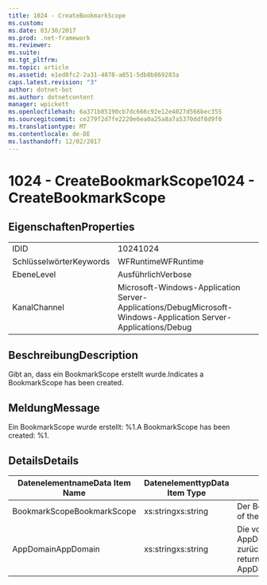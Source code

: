 ```yaml
---
title: 1024 - CreateBookmarkScope
ms.custom: 
ms.date: 03/30/2017
ms.prod: .net-framework
ms.reviewer: 
ms.suite: 
ms.tgt_pltfrm: 
ms.topic: article
ms.assetid: e1ed8fc2-2a31-4878-a851-5db8b869283a
caps.latest.revision: "3"
author: dotnet-bot
ms.author: dotnetcontent
manager: wpickett
ms.openlocfilehash: 6a371b85190cb7dc666c92e12e4027d566bec355
ms.sourcegitcommit: ce279f2d7fe2220e6ea0a25a8a7a5370ddf8d9f0
ms.translationtype: MT
ms.contentlocale: de-DE
ms.lasthandoff: 12/02/2017
---
```

# <a name="1024---createbookmarkscope"></a><span data-ttu-id="b2ba5-102">1024 - CreateBookmarkScope</span><span class="sxs-lookup"><span data-stu-id="b2ba5-102">1024 - CreateBookmarkScope</span></span>
## <a name="properties"></a><span data-ttu-id="b2ba5-103">Eigenschaften</span><span class="sxs-lookup"><span data-stu-id="b2ba5-103">Properties</span></span>  
  
|||  
|-|-|  
|<span data-ttu-id="b2ba5-104">ID</span><span class="sxs-lookup"><span data-stu-id="b2ba5-104">ID</span></span>|<span data-ttu-id="b2ba5-105">1024</span><span class="sxs-lookup"><span data-stu-id="b2ba5-105">1024</span></span>|  
|<span data-ttu-id="b2ba5-106">Schlüsselwörter</span><span class="sxs-lookup"><span data-stu-id="b2ba5-106">Keywords</span></span>|<span data-ttu-id="b2ba5-107">WFRuntime</span><span class="sxs-lookup"><span data-stu-id="b2ba5-107">WFRuntime</span></span>|  
|<span data-ttu-id="b2ba5-108">Ebene</span><span class="sxs-lookup"><span data-stu-id="b2ba5-108">Level</span></span>|<span data-ttu-id="b2ba5-109">Ausführlich</span><span class="sxs-lookup"><span data-stu-id="b2ba5-109">Verbose</span></span>|  
|<span data-ttu-id="b2ba5-110">Kanal</span><span class="sxs-lookup"><span data-stu-id="b2ba5-110">Channel</span></span>|<span data-ttu-id="b2ba5-111">Microsoft-Windows-Application Server-Applications/Debug</span><span class="sxs-lookup"><span data-stu-id="b2ba5-111">Microsoft-Windows-Application Server-Applications/Debug</span></span>|  
  
## <a name="description"></a><span data-ttu-id="b2ba5-112">Beschreibung</span><span class="sxs-lookup"><span data-stu-id="b2ba5-112">Description</span></span>  
 <span data-ttu-id="b2ba5-113">Gibt an, dass ein BookmarkScope erstellt wurde.</span><span class="sxs-lookup"><span data-stu-id="b2ba5-113">Indicates a BookmarkScope has been created.</span></span>  
  
## <a name="message"></a><span data-ttu-id="b2ba5-114">Meldung</span><span class="sxs-lookup"><span data-stu-id="b2ba5-114">Message</span></span>  
 <span data-ttu-id="b2ba5-115">Ein BookmarkScope wurde erstellt: %1.</span><span class="sxs-lookup"><span data-stu-id="b2ba5-115">A BookmarkScope has been created: %1.</span></span>  
  
## <a name="details"></a><span data-ttu-id="b2ba5-116">Details</span><span class="sxs-lookup"><span data-stu-id="b2ba5-116">Details</span></span>  
  
|<span data-ttu-id="b2ba5-117">Datenelementname</span><span class="sxs-lookup"><span data-stu-id="b2ba5-117">Data Item Name</span></span>|<span data-ttu-id="b2ba5-118">Datenelementtyp</span><span class="sxs-lookup"><span data-stu-id="b2ba5-118">Data Item Type</span></span>|<span data-ttu-id="b2ba5-119">Beschreibung</span><span class="sxs-lookup"><span data-stu-id="b2ba5-119">Description</span></span>|  
|--------------------|--------------------|-----------------|  
|<span data-ttu-id="b2ba5-120">BookmarkScope</span><span class="sxs-lookup"><span data-stu-id="b2ba5-120">BookmarkScope</span></span>|<span data-ttu-id="b2ba5-121">xs:string</span><span class="sxs-lookup"><span data-stu-id="b2ba5-121">xs:string</span></span>|<span data-ttu-id="b2ba5-122">Der Bereich des Lesezeichens.</span><span class="sxs-lookup"><span data-stu-id="b2ba5-122">The scope of the bookmark.</span></span>|  
|<span data-ttu-id="b2ba5-123">AppDomain</span><span class="sxs-lookup"><span data-stu-id="b2ba5-123">AppDomain</span></span>|<span data-ttu-id="b2ba5-124">xs:string</span><span class="sxs-lookup"><span data-stu-id="b2ba5-124">xs:string</span></span>|<span data-ttu-id="b2ba5-125">Die von AppDomain.CurrentDomain.FriendlyName zurückgegebene Zeichenfolge.</span><span class="sxs-lookup"><span data-stu-id="b2ba5-125">The string returned by AppDomain.CurrentDomain.FriendlyName.</span></span>|
